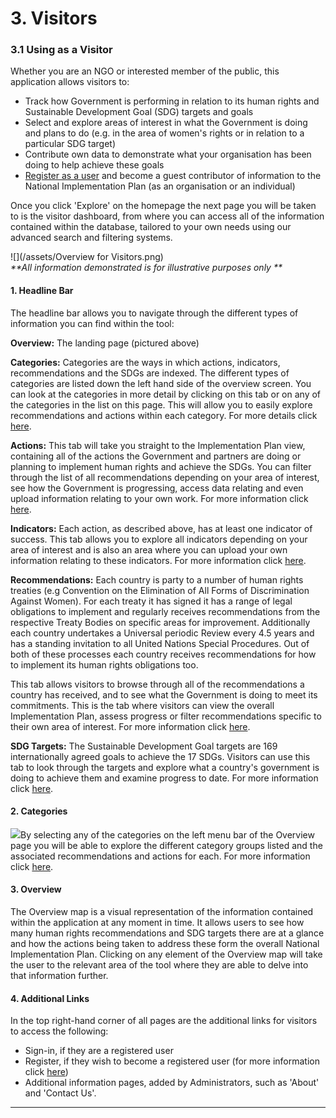 # 3. Visitors

### 3.1 Using as a Visitor

Whether you are an NGO or interested member of the public, this application allows visitors to:

* Track how Government is performing in relation to its human rights and Sustainable Development Goal \(SDG\) targets and goals
* Select and explore areas of interest in what the Government is doing and plans to do \(e.g. in the area of women's rights or in relation to a particular SDG target\)
* Contribute own data to demonstrate what your organisation has been doing to help achieve these goals
* [Register as a user](/howto/register.md) and become a guest contributor of information to the National Implementation Plan \(as an organisation or an individual\)

Once you click 'Explore' on the homepage the next page you will be taken to is the visitor dashboard, from where you can access all of the information contained within the database, tailored to your own needs using our advanced search and filtering systems.

![](/assets/Overview for Visitors.png)  
_\*\*All information demonstrated is for illustrative purposes only \*\*_

#### 1. Headline Bar

The headline bar allows you to navigate through the different types of information you can find within the tool:

**Overview:** The landing page \(pictured above\)

**Categories:** Categories are the ways in which actions, indicators, recommendations and the SDGs are indexed. The different types of categories are listed down the left hand side of the overview screen. You can look at the categories in more detail by clicking on this tab or on any of the categories in the list on this page. This will allow you to easily explore recommendations and actions within each category. For more details click [here](/visitors/categories.md).

**Actions:** This tab will take you straight to the Implementation Plan view, containing all of the actions the Government and partners are doing or planning to implement human rights and achieve the SDGs. You can filter through the list of all recommendations depending on your area of interest, see how the Government is progressing, access data relating and even upload information relating to your own work. For more information click [here](/visitors/actions.md).

**Indicators:** Each action, as described above, has at least one indicator of success. This tab allows you to explore all indicators depending on your area of interest and is also an area where you can upload your own information relating to these indicators. For more information click [here](/visitors/indicators.md).

**Recommendations:** Each country is party to a number of human rights treaties \(e.g Convention on the Elimination of All Forms of Discrimination Against Women\). For each treaty it has signed it has a range of legal obligations to implement and regularly receives recommendations from the respective Treaty Bodies on specific areas for improvement. Additionally each country undertakes a Universal periodic Review every 4.5 years and has a standing invitation to all United Nations Special Procedures. Out of both of these processes each country receives recommendations for how to implement its human rights obligations too.

This tab allows visitors to browse through all of the recommendations a country has received, and to see what the Government is doing to meet its commitments. This is the tab where visitors can view the overall Implementation Plan, assess progress or filter recommendations specific to their own area of interest. For more information click [here](/visitors/recommendations.md).

**SDG Targets:** The Sustainable Development Goal targets are 169 internationally agreed goals to achieve the 17 SDGs. Visitors can use this tab to look through the targets and explore what a country's government is doing to achieve them and examine progress to date. For more information click [here](/visitors/sdg-targets.md).

#### 2. Categories

![](/assets/Categories.png)By selecting any of the categories on the left menu bar of the Overview page you will be able to explore the different category groups listed and the associated recommendations and actions for each. For more information click [here](/visitors/categories.md).

#### 3. Overview

The Overview map is a visual representation of the information contained within the application at any moment in time. It allows users to see how many human rights recommendations and SDG targets there are at a glance and how the actions being taken to address these form the overall National Implementation Plan. Clicking on any element of the Overview map will take the user to the relevant area of the tool where they are able to delve into that information further.

#### 4. Additional Links

In the top right-hand corner of all pages are the additional links for visitors to access the following:

* Sign-in, if they are a registered user
* Register, if they wish to become a registered user \(for more information click [here](/howto/register.md)\)
* Additional information pages, added by Administrators, such as 'About' and 'Contact Us'.

---




